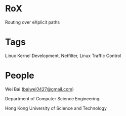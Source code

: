 RoX
===

Routing over eXplicit paths

Tags
===

Linux Kernel Development, Netfilter, Linux Traffic Control

People
===

Wei Bai (baiwei0427@gmail.com)

Department of Computer Science Engineering

Hong Kong University of Science and Technology

